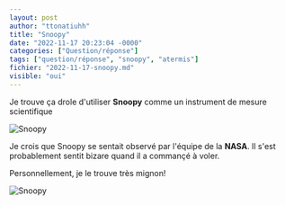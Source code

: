 ```yaml
---
layout: post
author: "ttonatiuhh"
title: "Snoopy"
date: "2022-11-17 20:23:04 -0000"
categories: ["Question/réponse"]
tags: ["question/réponse", "snoopy", "atermis"]
fichier: "2022-11-17-snoopy.md"
visible: "oui"
---
```


Je trouve ça drole d'utiliser **Snoopy** comme un instrument de mesure scientifique

![Snoopy](https://erabliere.ga/web/images/snoopy.png)

Je crois que Snoopy se sentait observé par l'équipe de la **NASA**.
Il s'est probablement sentit bizare quand il a commançé à voler.

Personnellement, je le trouve très mignon!

![Snoopy](https://www.swatch.com/dw/image/v2/BDNV_PRD/on/demandware.static/-/Library-Sites-swarp-global/default/dw8fcb8ff5/images/Swatch/collections/2021/peanuts/textandimage-refresh/desktop/textandimage_region_2_desktop_peanuts_section_5_785x981_20211018.png)
